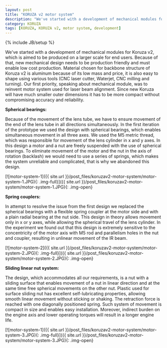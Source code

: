 ```yaml
---
layout: post
title: "KORUZA v2 motor system"
description: "We've started with a development of mechanical modules for Koruza v2, which is aimed to be produced on a larger scale for end users. Because of that, new mechanical design needs to be production friendly and must enable low cost production."
category: KORUZA
tags: [KORUZA, KORUZA v2, motor system, development]
---
```

{% include JB/setup %}


We've started with a development of mechanical modules for Koruza v2, which is aimed to be produced on a larger scale for end users. Because of that, new mechanical design needs to be production friendly and must enable low cost production. Material chosen for backbone structure of Koruza v2 is aluminum because of its low mass and price, it is also easy to shape using various tools (CNC laser cutter, Waterjet, CNC milling and turning).
Our first priority, speaking about mechanical module, was to reinvent motor system used for laser beam alignment. Since new Koruza will have much smaller outer dimensions it has to be more compact without compromising accuracy and reliability.

**Spherical bearings:**

Because of the movement of the lens tube, we have to ensure movement of the end of the lens tube in all directions simultaneously. In the first iteration of the prototype we used the design with spherical bearings, which enables simultaneous movement in all three axes. We used the M5 metric thread, which was responsible for movement of the lens cylinder in x and y axes. In this design a motor and a nut are freely suspended with the use of spherical bearings. To eliminate movement of the motor and the nut in the axis of rotation (backlash) we would need to use a series of springs, which makes the system unreliable and complicated, that is why we abandoned this design.

[![motor-system-1]({{ site.url }}/post_files/koruzav2-motor-system/motor-system-1.JPG){: .img-full}]({{ site.url }}/post_files/koruzav2-motor-system/motor-system-1.JPG){: .img-open}

**Spring couplers:**

In attempt to resolve the issue from the first design we replaced the spherical bearings with a flexible spring coupler at the motor side and with a plain radial bearing at the nut side. This design in theory allows movement only in x or y axes, while allowing the spherical travel of the lens cylinder. In the experiment we found out that this design is extremely sensitive to the concentricity of the motor axis with M5 rod and parallelism holes in the nut and coupler, resulting in unlinear movement of the IR beam.

[![motor-system-2]({{ site.url }}/post_files/koruzav2-motor-system/motor-system-2.JPG){: .img-full}]({{ site.url }}/post_files/koruzav2-motor-system/motor-system-2.JPG){: .img-open}

**Sliding linear nut system:**

The design, which accommodates all our requirements, is a nut with a sliding surface that enables movement of a nut in linear direction and at the same time free spherical movements on the other nut. Plastic used for surface sliding nut has excellent self-lubricating properties, allowing smooth linear movement without sticking or shaking. The retraction force is reached with one diagonally positioned spring. Such system of movement is compact in size and enables easy installation. Moreover, indirect burden on the engine axis and lower operating torques will result in a longer engine life.

[![motor-system-1]({{ site.url }}/post_files/koruzav2-motor-system/motor-system-3.JPG){: .img-full}]({{ site.url }}/post_files/koruzav2-motor-system/motor-system-3.JPG){: .img-open}